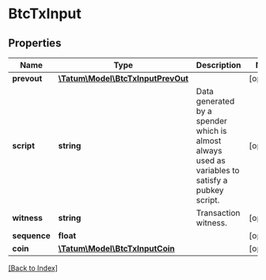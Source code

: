 # BtcTxInput

## Properties

Name | Type | Description | Notes
------------ | ------------- | ------------- | -------------
**prevout** | [**\Tatum\Model\BtcTxInputPrevOut**](BtcTxInputPrevOut.md) |  | [optional]
**script** | **string** | Data generated by a spender which is almost always used as variables to satisfy a pubkey script. | [optional]
**witness** | **string** | Transaction witness. | [optional]
**sequence** | **float** |  | [optional]
**coin** | [**\Tatum\Model\BtcTxInputCoin**](BtcTxInputCoin.md) |  | [optional]

[[Back to Index]](../index.md)
